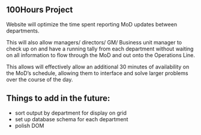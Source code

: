 <h2>100Hours Project</h2>

Website will optimize the time spent reporting MoD updates between departments.

This will also allow managers/ directors/ GM/ Business unit manager to check up on and have a running tally from each department without waiting on all information to flow through the MoD and out onto the Operations Line.

This allows will effectively allow an additional 30 minutes of availability on the MoD’s schedule, allowing them to interface and solve larger problems over the course of the day.


<h2>Things to add in the future:</h2>

- sort output by department for display on grid
- set up database schema for each department
- polish DOM


